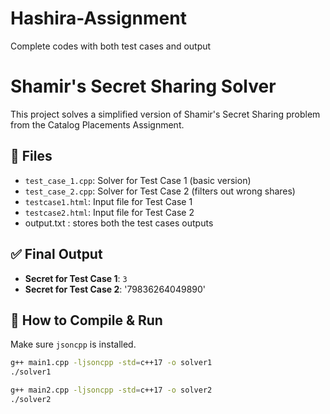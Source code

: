 # Hashira-Assignment
Complete codes with both test cases and output
# Shamir's Secret Sharing Solver

This project solves a simplified version of Shamir's Secret Sharing problem from the Catalog Placements Assignment.

## 📁 Files

- `test_case_1.cpp`: Solver for Test Case 1 (basic version)
- `test_case_2.cpp`: Solver for Test Case 2 (filters out wrong shares)
- `testcase1.html`: Input file for Test Case 1
- `testcase2.html`: Input file for Test Case 2
- output.txt : stores both the test cases outputs

## ✅ Final Output

- **Secret for Test Case 1**: `3`
- **Secret for Test Case 2**: '79836264049890'

## 🔧 How to Compile & Run

Make sure `jsoncpp` is installed.

```bash
g++ main1.cpp -ljsoncpp -std=c++17 -o solver1
./solver1

g++ main2.cpp -ljsoncpp -std=c++17 -o solver2
./solver2

